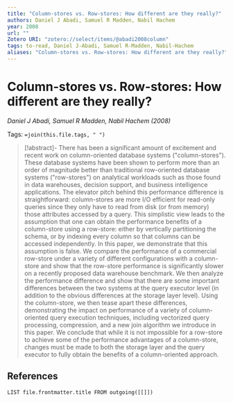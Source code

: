 ```yaml
---
title: "Column-stores vs. Row-stores: How different are they really?"
authors: Daniel J Abadi, Samuel R Madden, Nabil Hachem
year: 2008
url: ""
Zotero URI: "zotero://select/items/@abadi2008column"
tags: to-read, Daniel J-Abadi, Samuel R-Madden, Nabil-Hachem
aliases: "Column-stores vs. Row-stores: How different are they really?"
---
```


# Column-stores vs. Row-stores: How different are they really?  
_Daniel J Abadi, Samuel R Madden, Nabil Hachem (2008)_

Tags: `=join(this.file.tags, " ")`

> [!abstract]-
> There has been a significant amount of excitement and recent work on column-oriented database systems ("column-stores"). These database systems have been shown to perform more than an order of magnitude better than traditional row-oriented database systems ("row-stores") on analytical workloads such as those found in data warehouses, decision support, and business intelligence applications. The elevator pitch behind this performance difference is straightforward: column-stores are more I/O efficient for read-only queries since they only have to read from disk (or from memory) those attributes accessed by a query. This simplistic view leads to the assumption that one can obtain the performance benefits of a column-store using a row-store: either by vertically partitioning the schema, or by indexing every column so that columns can be accessed independently. In this paper, we demonstrate that this assumption is false. We compare the performance of a commercial row-store under a variety of different configurations with a column-store and show that the row-store performance is significantly slower on a recently proposed data warehouse benchmark. We then analyze the performance difference and show that there are some important differences between the two systems at the query executor level (in addition to the obvious differences at the storage layer level). Using the column-store, we then tease apart these differences, demonstrating the impact on performance of a variety of column-oriented query execution techniques, including vectorized query processing, compression, and a new join algorithm we introduce in this paper. We conclude that while it is not impossible for a row-store to achieve some of the performance advantages of a column-store, changes must be made to both the storage layer and the query executor to fully obtain the benefits of a column-oriented approach.

## References

```dataview
LIST file.frontmatter.title FROM outgoing([[]])
```